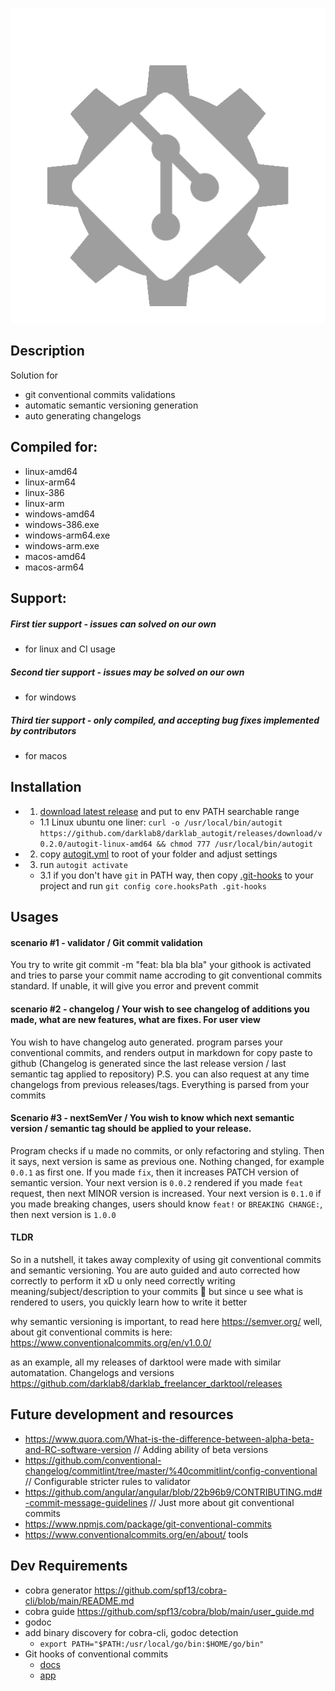 <p align="center">
  <img src="assets/logo.png" />
</p>

## Description

Solution for

- git conventional commits validations
- automatic semantic versioning generation
- auto generating changelogs

## Compiled for:

- linux-amd64
- linux-arm64
- linux-386
- linux-arm
- windows-amd64
- windows-386.exe
- windows-arm64.exe
- windows-arm.exe    
- macos-amd64
- macos-arm64

## Support:

##### First tier support - issues can solved on our own
- for linux and CI usage
##### Second tier support - issues may be solved on our own
- for windows
##### Third tier support - only compiled, and accepting bug fixes implemented by contributors
- for macos


## Installation

- 1. [download latest release](https://github.com/darklab8/darklab_autogit/releases) and put to env PATH searchable range

  - 1.1 Linux ubuntu one liner: `curl -o /usr/local/bin/autogit https://github.com/darklab8/darklab_autogit/releases/download/v0.2.0/autogit-linux-amd64 && chmod 777 /usr/local/bin/autogit`
- 2. copy [autogit.yml](https://github.com/darklab8/darklab_autogit/blob/master/autogit.yml) to root of your folder and adjust settings
- 3. run `autogit activate`

  - 3.1 if you don't have `git` in PATH way, then copy [.git-hooks](https://github.com/darklab8/darklab_autogit/tree/master/.git-hooks) to your project and run `git config core.hooksPath .git-hooks`

## Usages

#### scenario #1 - validator / Git commit validation

You try to write git commit -m "feat: bla bla bla"
your githook is activated and tries to parse your commit name accroding to git conventional commits standard. If unable, it will give you error and prevent commit

#### scenario #2 - changelog / Your wish to see changelog of additions you made, what are new features, what are fixes. For user view

You wish to have changelog auto generated.
program parses your conventional commits, and renders output in markdown for copy paste to github
(Changelog is generated since the last release version / last semantic tag applied to repository)
P.S. you can also request at any time changelogs from previous releases/tags. Everything is parsed from your commits

#### Scenario #3 - nextSemVer / You wish to know which next semantic version / semantic tag should be applied to your release.

Program checks if u made no commits, or only refactoring and styling. Then it says, next version is same as previous one. Nothing changed, for example `0.0.1` as first one.
If you made `fix`, then it increases PATCH version of semantic version. Your next version is `0.0.2` rendered
if you made `feat` request, then next MINOR version is increased. Your next version is `0.1.0`
if you made breaking changes, users should know `feat!` or `BREAKING CHANGE:`, then next version is `1.0.0`

#### TLDR

So in a nutshell, it takes away complexity of using git conventional commits and semantic versioning. You are auto guided and auto corrected how correctly to perform it xD
u only need correctly writing meaning/subject/description to your commits 🙂 but since u see what is rendered to users, you quickly learn how to write it better

why semantic versioning is important, to read here https://semver.org/
well, about git conventional commits is here: https://www.conventionalcommits.org/en/v1.0.0/

as an example, all my releases of darktool were made with similar automatation.
Changelogs and versions https://github.com/darklab8/darklab_freelancer_darktool/releases

## Future development and resources

- https://www.quora.com/What-is-the-difference-between-alpha-beta-and-RC-software-version // Adding ability of beta versions
- https://github.com/conventional-changelog/commitlint/tree/master/%40commitlint/config-conventional // Configurable stricter rules to validator
- https://github.com/angular/angular/blob/22b96b9/CONTRIBUTING.md#-commit-message-guidelines // Just more about git conventional commits
- https://www.npmjs.com/package/git-conventional-commits
- https://www.conventionalcommits.org/en/about/ tools

## Dev Requirements

- cobra generator https://github.com/spf13/cobra-cli/blob/main/README.md
- cobra guide https://github.com/spf13/cobra/blob/main/user_guide.md
- godoc
- add binary discovery for cobra-cli, godoc detection
  - `export PATH="$PATH:/usr/local/go/bin:$HOME/go/bin"`
- Git hooks of conventional commits
  - [docs](https://gist.github.com/qoomon/5dfcdf8eec66a051ecd85625518cfd13)
  - [app](https://www.npmjs.com/package/git-conventional-commits)
